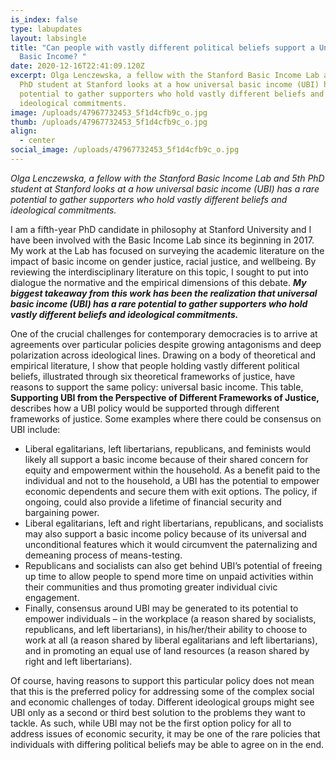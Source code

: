 ```yaml
---
is_index: false
type: labupdates
layout: labsingle
title: "Can people with vastly different political beliefs support a Universal
  Basic Income? "
date: 2020-12-16T22:41:09.120Z
excerpt: Olga Lenczewska, a fellow with the Stanford Basic Income Lab and 5th
  PhD student at Stanford looks at a how universal basic income (UBI) has a rare
  potential to gather supporters who hold vastly different beliefs and
  ideological commitments.
image: /uploads/47967732453_5f1d4cfb9c_o.jpg
thumb: /uploads/47967732453_5f1d4cfb9c_o.jpg
align:
  - center
social_image: /uploads/47967732453_5f1d4cfb9c_o.jpg
---
```

*Olga Lenczewska, a fellow with the Stanford Basic Income Lab and 5th PhD student at Stanford looks at a how universal basic income (UBI) has a rare potential to gather supporters who hold vastly different beliefs and ideological commitments.*

I am a fifth-year PhD candidate in philosophy at Stanford University and I have been involved with the Basic Income Lab since its beginning in 2017. My work at the Lab has focused on surveying the academic literature on the impact of basic income on gender justice, racial justice, and wellbeing. By reviewing the interdisciplinary literature on this topic, I sought to put into dialogue the normative and the empirical dimensions of this debate. ***My biggest takeaway from this work has been the realization that universal basic income (UBI) has a rare potential to gather supporters who hold vastly different beliefs and ideological commitments.***

One of the crucial challenges for contemporary democracies is to arrive at agreements over particular policies despite growing antagonisms and deep polarization across ideological lines. Drawing on a body of theoretical and empirical literature, I show that people holding vastly different political beliefs, illustrated through six theoretical frameworks of justice, have reasons to support the same policy: universal basic income. This table, **Supporting UBI from the Perspective of Different Frameworks of Justice,** describes how a UBI policy would be supported through different frameworks of justice. Some examples where there could be consensus on UBI include:

* Liberal egalitarians, left libertarians, republicans, and feminists would likely all support a basic income because of their shared concern for equity and empowerment within the household. As a benefit paid to the individual and not to the household, a UBI has the potential to empower economic dependents and secure them with exit options. The policy, if ongoing, could also provide a lifetime of financial security and bargaining power.
* Liberal egalitarians, left and right libertarians, republicans, and socialists may also support a basic income policy because of its universal and unconditional features which it would circumvent the paternalizing and demeaning process of means-testing.
* Republicans and socialists can also get behind UBI’s potential of freeing up time to allow people to spend more time on unpaid activities within their communities and thus promoting greater individual civic engagement.
* Finally, consensus around UBI may be generated to its potential to empower individuals – in the workplace (a reason shared by socialists, republicans, and left libertarians), in his/her/their ability to choose to work at all (a reason shared by liberal egalitarians and left libertarians), and in promoting an equal use of land resources (a reason shared by right and left libertarians).

Of course, having reasons to support this particular policy does not mean that this is the preferred policy for addressing some of the complex social and economic challenges of today. Different ideological groups might see UBI only as a second or third best solution to the problems they want to tackle. As such, while UBI may not be the first option policy for all to address issues of economic security, it may be one of the rare policies that individuals with differing political beliefs may be able to agree on in the end.